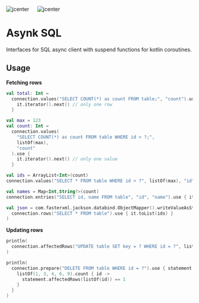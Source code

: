 ![jcenter](https://img.shields.io/badge/_jcenter_-0.0.0.16.1-6688ff.png?style=flat) &#x2003; ![jcenter](https://img.shields.io/badge/_Tests_-10/10-green.png?style=flat)
# Asynk SQL
Interfaces for SQL async client with suspend functions for kotlin coroutines.


## Usage ##

__Fetching rows__

```kotlin
val total: Int = 
  connection.values("SELECT COUNT(*) as count FROM table;", "count").use {
    it.iterator().next() // only one row
  }

val max = 123
val count: Int =
  connection.values(
    "SELECT COUNT(*) as count FROM table WHERE id > ?;",
    listOf(max),
    "count"
  ).use {
    it.iterator().next() // only one value
  }

val ids = ArrayList<Int>(count)
connection.values("SELECT * FROM table WHERE id > ?", listOf(max), "id").use { it.toList(ids) }

val names = Map<Int,String?>(count)
connection.entries("SELECT id, name FROM table", "id", "name").use { it.toMap(map) }

val json = com.fasterxml.jackson.databind.ObjectMapper().writeValueAsString(
  connection.rows("SELECT * FROM table").use { it.toList(ids) }
)
```

__Updating rows__

```kotlin
println(
  connection.affectedRows("UPDATE table SET key = ? WHERE id = ?", listOf("a", 1))
)

println(
  connection.prepare("DELETE FROM table WHERE id = ?").use { statement ->
    listOf(1, 3, 4, 6, 9).count { id ->
      statement.affectedRows(listOf(id)) == 1
    }
  }
)
```                                                                                             